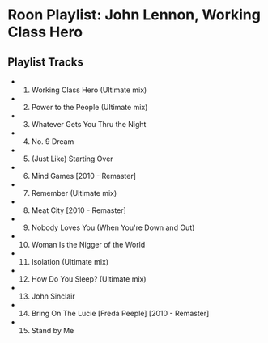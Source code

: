 # Roon Playlist: John Lennon, Working Class Hero

## Playlist Tracks


- 1. Working Class Hero (Ultimate mix)
- 2. Power to the People (Ultimate mix)
- 3. Whatever Gets You Thru the Night
- 4. No. 9 Dream
- 5. (Just Like) Starting Over
- 6. Mind Games [2010 - Remaster]
- 7. Remember (Ultimate mix)
- 8. Meat City [2010 - Remaster]
- 9. Nobody Loves You (When You're Down and Out)
- 10. Woman Is the Nigger of the World
- 11. Isolation (Ultimate mix)
- 12. How Do You Sleep? (Ultimate mix)
- 13. John Sinclair
- 14. Bring On The Lucie [Freda Peeple] [2010 - Remaster]
- 15. Stand by Me

